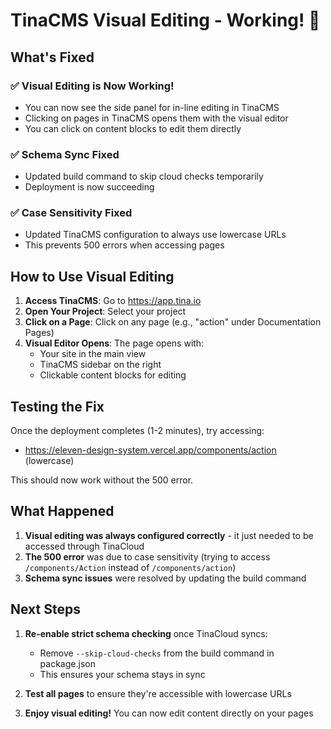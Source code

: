 # TinaCMS Visual Editing - Working! 🎉

## What's Fixed

### ✅ Visual Editing is Now Working!
- You can now see the side panel for in-line editing in TinaCMS
- Clicking on pages in TinaCMS opens them with the visual editor
- You can click on content blocks to edit them directly

### ✅ Schema Sync Fixed
- Updated build command to skip cloud checks temporarily
- Deployment is now succeeding

### ✅ Case Sensitivity Fixed
- Updated TinaCMS configuration to always use lowercase URLs
- This prevents 500 errors when accessing pages

## How to Use Visual Editing

1. **Access TinaCMS**: Go to https://app.tina.io
2. **Open Your Project**: Select your project
3. **Click on a Page**: Click on any page (e.g., "action" under Documentation Pages)
4. **Visual Editor Opens**: The page opens with:
   - Your site in the main view
   - TinaCMS sidebar on the right
   - Clickable content blocks for editing

## Testing the Fix

Once the deployment completes (1-2 minutes), try accessing:
- https://eleven-design-system.vercel.app/components/action (lowercase)

This should now work without the 500 error.

## What Happened

1. **Visual editing was always configured correctly** - it just needed to be accessed through TinaCloud
2. **The 500 error** was due to case sensitivity (trying to access `/components/Action` instead of `/components/action`)
3. **Schema sync issues** were resolved by updating the build command

## Next Steps

1. **Re-enable strict schema checking** once TinaCloud syncs:
   - Remove `--skip-cloud-checks` from the build command in package.json
   - This ensures your schema stays in sync

2. **Test all pages** to ensure they're accessible with lowercase URLs

3. **Enjoy visual editing!** You can now edit content directly on your pages 